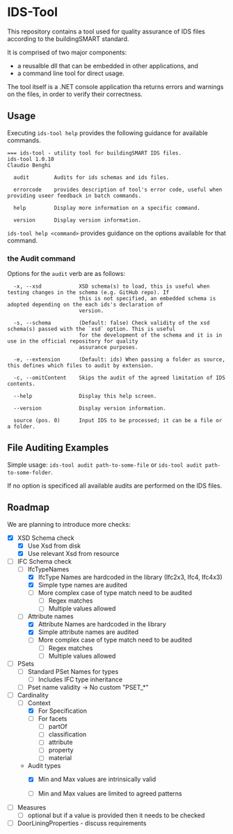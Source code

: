 # IDS-Tool

This repository contains a tool used for quality assurance of IDS files according to the buildingSMART standard.

It is comprised of two major components:

- a reusalble dll that can be embedded in other applications, and 
- a command line tool for direct usage.

The tool itself is a .NET console application tha returns errors and warnings
on the files, in order to verify their correctness.

## Usage

Executing `ids-tool help` provides the following guidance for available commands.

```
=== ids-tool - utility tool for buildingSMART IDS files.
ids-tool 1.0.10
Claudio Benghi

  audit        Audits for ids schemas and ids files.

  errorcode    provides description of tool's error code, useful when providing useer feedback in batch commands.

  help         Display more information on a specific command.

  version      Display version information.
```

`ids-tool help <command>` provides guidance on the options available for that command.

### the Audit command

Options for the `audit` verb are as follows:

```
  -x, --xsd            XSD schema(s) to load, this is useful when testing changes in the schema (e.g. GitHub repo). If
                       this is not specified, an embedded schema is adopted depending on the each ids's declaration of
                       version.

  -s, --schema         (Default: false) Check validity of the xsd schema(s) passed with the `xsd` option. This is useful
                       for the development of the schema and it is in use in the official repository for quality
                       assurance purposes.

  -e, --extension      (Default: ids) When passing a folder as source, this defines which files to audit by extension.

  -c, --omitContent    Skips the audit of the agreed limitation of IDS contents.

  --help               Display this help screen.

  --version            Display version information.

  source (pos. 0)      Input IDS to be processed; it can be a file or a folder.
```

## File Auditing Examples

Simple usage: `ids-tool audit path-to-some-file` or `ids-tool audit path-to-some-folder`.

If no option is specificed all available audits are performed on the IDS files.

## Roadmap

We are planning to introduce more checks:

- [x] XSD Schema check
  - [x] Use Xsd from disk
  - [x] Use relevant Xsd from resource
- [ ] IFC Schema check 
	- [ ] IfcTypeNames
		- [x] IfcType Names are hardcoded in the library (Ifc2x3, Ifc4, Ifc4x3)
		- [x] Simple type names are audited
		- [ ] More complex case of type match need to be audited
		  - [ ] Regex matches
		  - [ ] Multiple values allowed
	- [ ] Attribute names
		- [x] Attribute Names are hardcoded in the library
		- [x] Simple attribute names are audited
		- [ ] More complex case of type match need to be audited
		  - [ ] Regex matches
		  - [ ] Multiple values allowed
- [ ] PSets 
  - [ ] Standard PSet Names for types
	- [ ] Includes IFC type inheritance
  - [ ] Pset name validity -> No custom "PSET_*"
- [ ] Cardinality
  - [ ] Context
    - [x] For Specification
	- [ ] For facets
		- [ ] partOf
		- [ ] classification
		- [ ] attribute
		- [ ] property
		- [ ] material
  - Audit types
    - [x] Min and Max values are intrinsically valid
	- [ ] Min and Max values are limited to agreed patterns

    

- [ ] Measures
  - [ ] optional but if a value is provided then it needs to be checked
- [ ] DoorLiningProperties - discuss requirements
